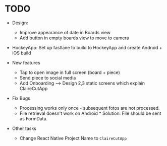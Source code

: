 # TODO

* Design:
  * Improve appearance of date in Boards view
  * Add button in empty boards view to move to camera

* HockeyApp: Set up fastlane to build to HockeyApp and create Android + iOS build
  
* New features
  * Tap to open image in full screen (board + piece)
  * Send piece to social media
  * Add Onboarding --> Design 2,3 static screens which explain ClaireCutApp

* Fix Bugs
  * Processing works only once - subsequent fotos are not processed.
  * File retrieval doesn't work on Android
  		* Solution: File should be sent as FormData. 

* Other tasks
  * Change React Native Project Name to `ClaireCutApp`
